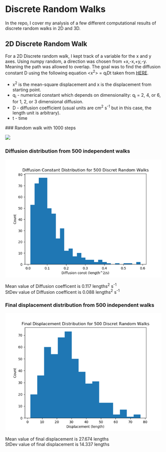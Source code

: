 # Discrete Random Walks
In the repo, I cover my analysis of a few different computational results of discrete random walks in 2D and 3D.

## 2D Discrete Random Walk
For a 2D Discrete random walk, I kept track of a variable for the x and y axes. Using numpy random, a direction was chosen from +x,-x,+y,-y. Meaning the path was allowed to overlap. The goal was to find the diffusion constant D using the following equation <x<sup>2</sup>> = q<sub>i</sub>Dt taken from <a href=http://www.life.illinois.edu/crofts/bioph354/diffusion1.html>HERE<a>. 
<ul>
  <li> x<sup>2</sup> is the mean-square displacement and x is the displacement from starting point.</li>
  <li>q<sub>i</sub> - numerical constant which depends on dimensionality: q<sub>i</sub> = 2, 4, or 6, for 1, 2, or 3 dimensional diffusion.</li>
  <li>D - diffusion coefficient (usual units are cm<sup>2</sup> s<sup>-1</sup> but in this case, the length unit is arbitrary).</li>
  <li>t - time</li>
</ul>
### Random walk with 1000 steps

![](images/2D_RW2.gif)

### Diffusion distribution from 500 independent walks

![](images/2D_hist_Diff.png)

Mean value of Diffusion coefficent is 0.117 lengths<sup>2</sup> s<sup>-1</sup> <br>
StDev value of Diffusion coefficent is 0.088 lengths<sup>2</sup> s<sup>-1</sup> 

### Final displacement distribution from 500 independent walks

![](images/2D_hist_r.png)

Mean value of final displacement is 27.674 lengths <br>
StDev value of final displacement is 14.337 lengths
